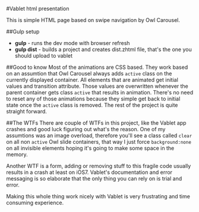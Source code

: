 #Vablet html presentation

This is simple HTML page based on swipe navigation by Owl Carousel.

##Gulp setup
* **gulp** - runs the dev mode with browser refresh
* **gulp dist** - builds a project and creates dist.zhtml file, that's the one you should upload to vablet

##Good to know
Most of the animations are CSS based. They work based on an assumtion that Owl Carousel always adds `active` class on the currently displayed container.
All elements that are animated get initial values and transition attribute. Those values are overwritten whenever the parent container gets class `active` that results in animation. There's no need to reset any of those animations because they simple get back to initial state once the `active` class is removed.
The rest of the project is quite straight forward.

##The WTFs
There are couple of WTFs in this project, like the Vablet app crashes and good luck figuring out what's the reason. One of my assumtions was an image overload, therefore you'll see a class called `clear` on all non `active` Owl slide containers, that way I just force `background:none` on all invisible elements hoping it's going to make some space in the memory.

Another WTF is a form, adding or removing stuff to this fragile code usually results in a crash at least on iOS7. Vablet's documentation and error messaging is so elaborate that the only thing you can rely on is trial and error.  

Making this whole thing work nicely with Vablet is very frustrating and time consuming experience.